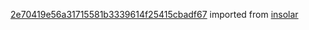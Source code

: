 [2e70419e56a31715581b3339614f25415cbadf67](https://github.com/insolar/insolar/commit/2e70419e56a31715581b3339614f25415cbadf67) imported from [insolar](https://github.com/insolar/insolar)
